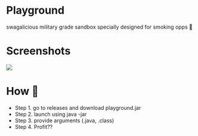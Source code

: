 # Playground
swagalicious military grade sandbox specially designed for smoking opps 🚬

# Screenshots
<img src="https://media.discordapp.net/attachments/1145783095635750962/1158816647038124053/image.png?ex=651d9f9a&is=651c4e1a&hm=12d5467495179d2869168f3f510c840c03cd6f5d6c8983efd8a9700ea939610e&=&width=873&height=452">

# How 🤔
- Step 1. go to releases and download playground.jar
- Step 2. launch using java -jar
- Step 3. provide arguments (.java, .class)
- Step 4. Profit??
